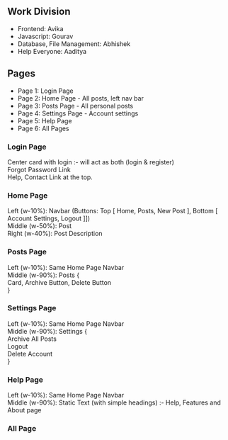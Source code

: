 ## Work Division
* Frontend: Avika
* Javascript: Gourav
* Database, File Management: Abhishek
* Help Everyone: Aaditya

## Pages
* Page 1: Login Page
* Page 2: Home Page - All posts, left nav bar
* Page 3: Posts Page - All personal posts
* Page 4: Settings Page - Account settings
* Page 5: Help Page
* Page 6: All Pages

### Login Page
Center card with login :- will act as both (login & register)  
Forgot Password Link  
Help, Contact Link at the top.

### Home Page
Left (w-10%): Navbar (Buttons: Top [ Home, Posts, New Post ], Bottom [ Account Settings, Logout ]])  
Middle (w-50%): Post  
Right (w-40%): Post Description

### Posts Page
Left (w-10%): Same Home Page Navbar  
Middle (w-90%): Posts {  
		Card, Archive Button, Delete Button  
	}

### Settings Page
Left (w-10%): Same Home Page Navbar  
Middle (w-90%): Settings {  
		Archive All Posts  
		Logout  
		Delete Account  
	}

### Help Page
Left (w-10%): Same Home Page Navbar  
Middle (w-90%): Static Text (with simple headings) :- Help, Features and About page  

### All Page
